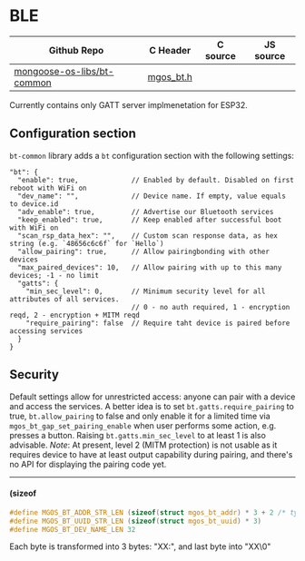 # BLE
| Github Repo | C Header | C source  | JS source |
| ----------- | -------- | --------  | ----------------- |
| [mongoose-os-libs/bt-common](https://github.com/mongoose-os-libs/bt-common) | [mgos_bt.h](https://github.com/mongoose-os-libs/bt-common/tree/master/include/mgos_bt.h) | &nbsp;  | &nbsp;         |



Currently contains only GATT server implmenetation for ESP32.

## Configuration section

`bt-common` library adds a `bt` configuration section with the following
settings:

```
"bt": {
  "enable": true,             // Enabled by default. Disabled on first reboot with WiFi on
  "dev_name": "",             // Device name. If empty, value equals to device.id
  "adv_enable": true,         // Advertise our Bluetooth services
  "keep_enabled": true,       // Keep enabled after successful boot with WiFi on
  "scan_rsp_data_hex": "",    // Custom scan response data, as hex string (e.g. `48656c6c6f` for `Hello`)
  "allow_pairing": true,      // Allow pairingbonding with other devices
  "max_paired_devices": 10,   // Allow pairing with up to this many devices; -1 - no limit
  "gatts": {
    "min_sec_level": 0,       // Minimum security level for all attributes of all services.
                              // 0 - no auth required, 1 - encryption reqd, 2 - encryption + MITM reqd
    "require_pairing": false  // Require taht device is paired before accessing services
  }
}
```

## Security

Default settings allow for unrestricted access: anyone can pair with a device and access the services.
A better idea is to set `bt.gatts.require_pairing` to true, `bt.allow_pairing` to false and only enable it for a limited time via `mgos_bt_gap_set_pairing_enable` when user performs some action, e.g. presses a button.
Raising `bt.gatts.min_sec_level` to at least 1 is also advisable.
_Note_: At present, level 2 (MITM protection) is not usable as it requires device to have at least output capability during pairing, and there's no API for displaying the pairing code yet.


 ----- 
#### (sizeof

```c
#define MGOS_BT_ADDR_STR_LEN (sizeof(struct mgos_bt_addr) * 3 + 2 /* type */)
#define MGOS_BT_UUID_STR_LEN (sizeof(struct mgos_bt_uuid) * 3)
#define MGOS_BT_DEV_NAME_LEN 32
```
<div class="apidescr">
 Each byte is transformed into 3 bytes: "XX:", and last byte into "XX\0" 
</div>
